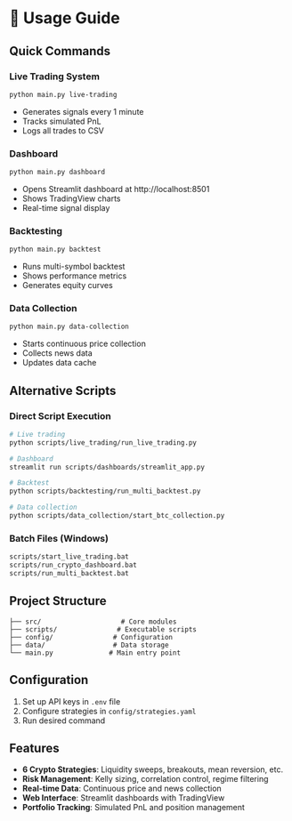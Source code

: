 # 🚀 Usage Guide

## Quick Commands

### Live Trading System
```bash
python main.py live-trading
```
- Generates signals every 1 minute
- Tracks simulated PnL
- Logs all trades to CSV

### Dashboard
```bash
python main.py dashboard
```
- Opens Streamlit dashboard at http://localhost:8501
- Shows TradingView charts
- Real-time signal display

### Backtesting
```bash
python main.py backtest
```
- Runs multi-symbol backtest
- Shows performance metrics
- Generates equity curves

### Data Collection
```bash
python main.py data-collection
```
- Starts continuous price collection
- Collects news data
- Updates data cache

## Alternative Scripts

### Direct Script Execution
```bash
# Live trading
python scripts/live_trading/run_live_trading.py

# Dashboard
streamlit run scripts/dashboards/streamlit_app.py

# Backtest
python scripts/backtesting/run_multi_backtest.py

# Data collection
python scripts/data_collection/start_btc_collection.py
```

### Batch Files (Windows)
```bash
scripts/start_live_trading.bat
scripts/run_crypto_dashboard.bat
scripts/run_multi_backtest.bat
```

## Project Structure

```
├── src/                    # Core modules
├── scripts/               # Executable scripts
├── config/               # Configuration
├── data/                 # Data storage
└── main.py              # Main entry point
```

## Configuration

1. Set up API keys in `.env` file
2. Configure strategies in `config/strategies.yaml`
3. Run desired command

## Features

- **6 Crypto Strategies**: Liquidity sweeps, breakouts, mean reversion, etc.
- **Risk Management**: Kelly sizing, correlation control, regime filtering
- **Real-time Data**: Continuous price and news collection
- **Web Interface**: Streamlit dashboards with TradingView
- **Portfolio Tracking**: Simulated PnL and position management
